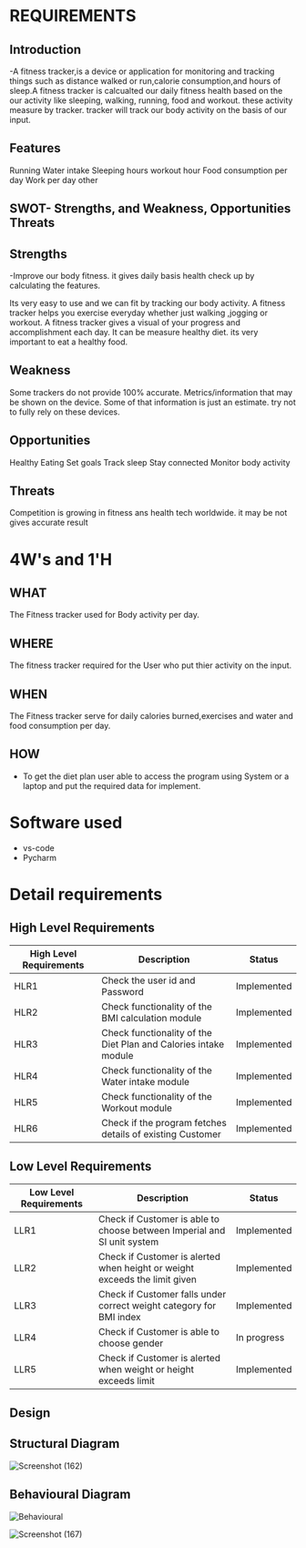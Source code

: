 # REQUIREMENTS

## Introduction

-A fitness tracker,is a device or application for monitoring and tracking things such as distance walked or run,calorie consumption,and hours of sleep.A fitness tracker is calcualted our daily fitness health based on the our activity like sleeping, walking, running, food and workout. these activity measure by tracker. tracker will track our body activity on the basis of our input.

## Features
Running
Water intake
Sleeping hours
workout hour
Food consumption per day
Work per day
other
## SWOT- Strengths, and Weakness, Opportunities Threats
 ## Strengths
 
-Improve our body fitness. it gives daily basis health check up by calculating the features.

Its very easy to use and we can fit by tracking our body activity.
A fitness tracker helps you exercise everyday whether just walking ,jogging or workout.
A fitness tracker gives a visual of your progress and accomplishment each day.
It can be measure healthy diet. its very important to eat a healthy food.

## Weakness

Some trackers do not provide 100% accurate.
Metrics/information that may be shown on the device. Some of that information is just an estimate.
try not to fully rely on these devices.
  
 ## Opportunities
 
Healthy Eating
Set goals
Track sleep
Stay connected
Monitor body activity

## Threats

Competition is growing in fitness ans health tech worldwide.
it may be not gives accurate result
# 4W's and 1'H


## WHAT
The Fitness tracker used for Body activity per day.
## WHERE
The fitness tracker required for the User who put thier activity on the input.

## WHEN
The Fitness tracker serve for daily calories burned,exercises and water and food consumption per day.

## HOW
- To get the diet plan user able to access the program using System or a laptop and put the required data for implement.

# Software used
- vs-code
- Pycharm


# Detail requirements
## High Level Requirements

| High Level Requirements |	Description | Status          |
| ------------------------ | ----------- |---------------- |
| HLR1 | Check the user id and Password                                  | Implemented |
| HLR2 |Check functionality of the BMI calculation module                | Implemented |
| HLR3 |Check functionality of the Diet Plan and Calories intake module  | Implemented |
| HLR4 |Check functionality of the Water intake module                   | Implemented |
| HLR5 | Check functionality of the Workout module                       | Implemented |
| HLR6 |Check if the program fetches details of existing Customer        | Implemented |


## Low Level Requirements


| Low Level Requirements |	Description | Status |
| ---------------------- | ------------- |---------------------------------------|
| LLR1 |Check if Customer is able to choose between Imperial and SI unit system  | Implemented |
| LLR2 |Check if Customer is alerted when height or weight exceeds the limit given  | Implemented|
| LLR3 |Check if Customer falls under correct weight category for BMI index   | Implemented|
| LLR4 |Check if Customer is able to choose gender    | In progress|
| LLR5 | Check if Customer is alerted when weight or height exceeds limit  | Implemented|

## Design

## Structural Diagram


![Screenshot (162)](https://user-images.githubusercontent.com/94156658/148817845-7aba92fa-a672-4f3b-b2cd-7c730805c69b.png)






## Behavioural Diagram


![Behavioural](https://user-images.githubusercontent.com/94156658/148903243-1506bd3a-4196-4b14-a1f2-c45a76be4dbf.jpg)







![Screenshot (167)](https://user-images.githubusercontent.com/94156658/148889300-cf47b167-5ef5-4e4a-a0f2-afa7bfaba30d.png)



